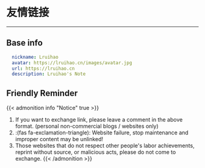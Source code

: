 # 友情链接


<!-- When you set data `friends.yml` in `yourProject/data/` directory, it will be automatically loaded here. -->
---
<!-- You can define additional content below for this page. -->
## Base info

```yaml
  nickname: Lruihao
  avatar: https://lruihao.cn/images/avatar.jpg
  url: https://lruihao.cn
  description: Lruihao's Note
```

## Friendly Reminder

{{< admonition info "Notice" true >}}
1. If you want to exchange link, please leave a comment in the above format. (personal non-commercial blogs / websites only)
2. :(fas fa-exclamation-triangle): Website failure, stop maintenance and improper content may be unlinked!
3. Those websites that do not respect other people's labor achievements, reprint without source, or malicious acts, please do not come to exchange.
{{< /admonition >}}

